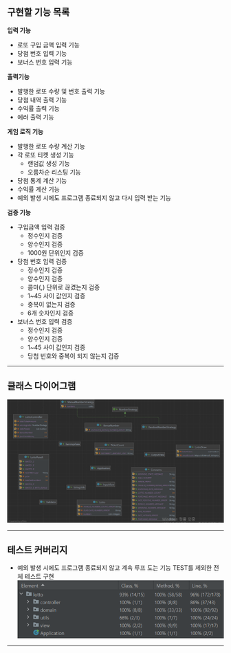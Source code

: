 ## **구현할 기능 목록**

**입력 기능**
- 로또 구입 금액 입력 기능
- 당첨 번호 입력 기능
- 보너스 번호 입력 기능

**출력기능**
- 발행한 로또 수량 및 번호 출력 기능
- 당첨 내역 출력 기능
- 수익률 출력 기능
- 에러 출력 기능

**게임 로직 기능**
- 발행한 로또 수량 계산 기능
- 각 로또 티켓 생성 기능
    - 랜덤값 생성 기능
    - 오름차순 리스팅 기능
- 당첨 통계 계산 기능
- 수익률 계산 기능
- 예외 발생 시에도 프로그램 종료되지 않고 다시 입력 받는 기능

**검증 기능**
- 구입금액 입력 검증
    - 정수인지 검증
    - 양수인지 검증
    - 1000원 단위인지 검증
- 당첨 번호 입력 검증
    - 정수인지 검증
    - 양수인지 검증
    - 콤마(,) 단위로 끊겼는지 검증
    - 1~45 사이 값인지 검증
    - 중복이 없는지 검증
    - 6개 숫자인지 검증
- 보너스 번호 입력 검증
    - 정수인지 검증
    - 양수인지 검증
    - 1~45 사이 값인지 검증
    - 당첨 번호와 중복이 되지 않는지 검증

---
## **클래스 다이어그램**

![img.png](img.png)


---
## **테스트 커버리지**
- 예외 발생 시에도 프로그램 종료되지 않고 계속 루프 도는 기능 TEST를 제외한 전체 테스트 구현
![img_1.png](img_1.png)

---
